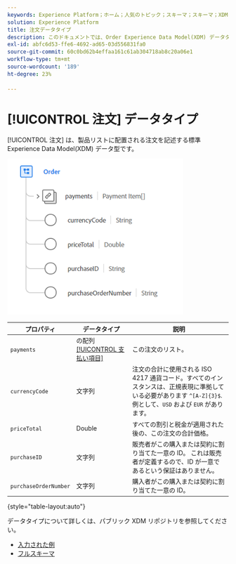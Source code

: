 ```yaml
---
keywords: Experience Platform；ホーム；人気のトピック；スキーマ；スキーマ；XDM；フィールド；スキーマ；スキーマ；順序；データ型；データ型；データ型；
solution: Experience Platform
title: 注文データタイプ
description: このドキュメントでは、Order Experience Data Model(XDM) データタイプの概要を説明します。
exl-id: abfc6d53-ffe6-4692-ad65-03d556831fa0
source-git-commit: 60c0bd62b4effaa161c61ab304718ab8c20a06e1
workflow-type: tm+mt
source-wordcount: '189'
ht-degree: 23%

---
```


# [!UICONTROL 注文] データタイプ

[!UICONTROL 注文] は、製品リストに配置される注文を記述する標準 Experience Data Model(XDM) データ型です。

<img src="../images/data-types/order.PNG" width="400" /><br />

| プロパティ | データタイプ | 説明 |
| --- | --- | --- |
| `payments` | の配列 [[!UICONTROL 支払い項目]](./payment-item.md) | この注文のリスト。 |
| `currencyCode` | 文字列 | 注文の合計に使用される ISO 4217 通貨コード。すべてのインスタンスは、正規表現に準拠している必要があります `^[A-Z]{3}$`. 例として、`USD` および `EUR` があります。 |
| `priceTotal` | Double | すべての割引と税金が適用された後の、この注文の合計価格。 |
| `purchaseID` | 文字列 | 販売者がこの購入または契約に割り当てた一意の ID。 これは販売者が定義するので、ID が一意であるという保証はありません。 |
| `purchaseOrderNumber` | 文字列 | 購入者がこの購入または契約に割り当てた一意の ID。 |

{style=&quot;table-layout:auto&quot;}

データタイプについて詳しくは、パブリック XDM リポジトリを参照してください。

* [入力された例](https://github.com/adobe/xdm/blob/master/components/datatypes/data/order.example.1.json)
* [フルスキーマ](https://github.com/adobe/xdm/blob/master/components/datatypes/data/order.schema.json)
